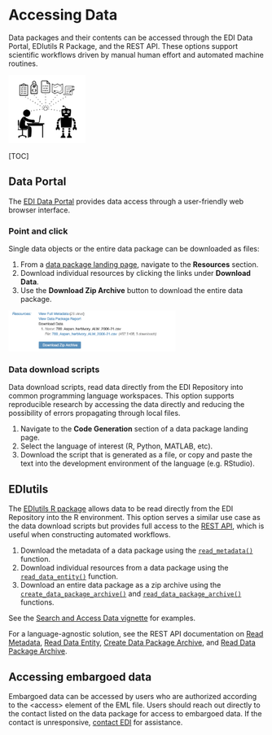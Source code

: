 # Accessing Data

Data packages and their contents can be accessed through the EDI Data Portal, EDIutils R Package, and the REST API. These options support scientific workflows driven by manual human effort and automated machine routines.

<img src="/static/images/access.png" width="30%">

[TOC]

## Data Portal

The [EDI Data Portal](https://portal.edirepository.org/nis/home.jsp) provides data access through a user-friendly web browser interface.

### Point and click

Single data objects or the entire data package can be downloaded as files:

1. From a [data package landing page](/templates/resources/data-package-pages.md), navigate to the **Resources** section.
2. Download individual resources by clicking the links under **Download Data**.
3. Use the **Download Zip Archive** button to download the entire data package.

<img class="screen-shot" src="/static/images/access-resources.png" width="65%">

### Data download scripts

Data download scripts, read data directly from the EDI Repository into common programming language workspaces. This option supports reproducible research by accessing the data directly and reducing the possibility of errors propagating through local files.

1. Navigate to the **Code Generation** section of a data package landing page. 
2. Select the language of interest (R, Python, MATLAB, etc).
3. Download the script that is generated as a file, or copy and paste the text into the development environment of the language (e.g. RStudio).

## EDIutils

The [EDIutils R package](https://ediorg.github.io/EDIutils/) allows data to be read directly from the EDI Repository into the R environment. This option serves a similar use case as the data download scripts but provides full access to the [REST API](https://pastaplus-core.readthedocs.io/en/latest/doc_tree/about.html), which is useful when constructing automated workflows.

1. Download the metadata of a data package using the [`read_metadata()`](https://ediorg.github.io/EDIutils/reference/read_metadata.html) function.
2. Download individual resources from a data package using the [`read_data_entity()`](https://ediorg.github.io/EDIutils/reference/read_data_entity.html) function.
3. Download an entire data package as a zip archive using the [`create_data_package_archive()`](https://ediorg.github.io/EDIutils/reference/create_data_package_archive.html) and [`read_data_package_archive()`](https://ediorg.github.io/EDIutils/reference/read_data_package_archive.html) functions.

See the [Search and Access Data vignette](https://ediorg.github.io/EDIutils/articles/search_and_access.html) for examples.

For a language-agnostic solution, see the REST API documentation on [Read Metadata](https://pastaplus-core.readthedocs.io/en/latest/doc_tree/pasta_api/data_package_manager_api.html#read-metadata), [Read Data Entity](https://pastaplus-core.readthedocs.io/en/latest/doc_tree/pasta_api/data_package_manager_api.html#read-data-entity), [Create Data Package Archive](https://pastaplus-core.readthedocs.io/en/latest/doc_tree/pasta_api/data_package_manager_api.html#create-data-package-archive), and [Read Data Package Archive](https://pastaplus-core.readthedocs.io/en/latest/doc_tree/pasta_api/data_package_manager_api.html#read-data-package-archive-1).


## Accessing embargoed data

Embargoed data can be accessed by users who are authorized according to the &lt;access> element of the EML file. Users should reach out directly to the contact listed on the data package for access to embargoed data. If the contact is unresponsive, [contact EDI](/templates/support/contact-us.md) for assistance.
